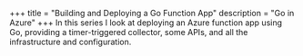 +++
title = "Building and Deploying a Go Function App"
description = "Go in Azure"
+++
In this series I look at deploying an Azure function app using Go, providing a timer-triggered collector, some APIs, and all the infrastructure and configuration.